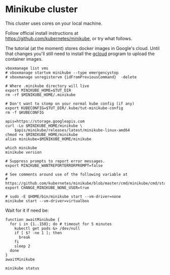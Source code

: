 # Minikube cluster

This cluster uses cores on your local machine.

Follow official install instructions at
https://github.com/kubernetes/minikube, or try what follows.

The tutorial (at the moment) stores docker images in
Google's cloud.  Until that changes you'll still need
to install the [gcloud] program to upload the container
images.

[gcloud]: https://cloud.google.com/sdk/


<!-- @possiblyCleanUpPreviousVmUsage -->
```
vboxmanage list vms
# vboxmanage startvm minikube --type emergencystop
# vboxmanage unregistervm {idFromPreviousCommand}  -delete
```

<!-- @removeOldMinikubeState -->
```
# Where .minikube directory will live
export MINIKUBE_HOME=$TUT_DIR
rm -rf $MINIKUBE_HOME/.minikube
```

<!-- @overrideKubeConfigAndWipeIt -->
```
# Don't want to stomp on your normal kube config (if any)
export KUBECONFIG=$TUT_DIR/.kube/tut-minikube-config
rm -f $KUBECONFIG
```

<!-- @installLatest -->
```
apis=https://storage.googleapis.com
curl -Lo $MINIKUBE_HOME/minikube \
    $apis/minikube/releases/latest/minikube-linux-amd64
chmod +x $MINIKUBE_HOME/minikube
alias minikube=$MINIKUBE_HOME/minikube
```

<!-- @confirmVersionAndPath -->
```
which minikube
minikube version
```

<!-- @defineOtherMiniKubeEnvVars -->
```
# Suppress prompts to report error messages.
export MINIKUBE_WANTREPORTERRORPROMPT=false

# See comments around use of the following variable at
# https://github.com/kubernetes/minikube/blob/master/cmd/minikube/cmd/start.go#L315
export CHANGE_MINIKUBE_NONE_USER=true
```

<!-- @startTheClusterOnVirtualBox -->
```
# sudo -E $HOME/bin/minikube start --vm-driver=none
minikube start --vm-driver=virtualbox
```

Wait for it if need be:
```
function awaitMinikube {
  for i in {1..150}; do # timeout for 5 minutes
    kubectl get pods &> /dev/null
    if [ $? -ne 1 ]; then
      break
    fi
    sleep 2
  done
}
awaitMinikube

```

<!-- @confirmMinikubeRunning -->
```
minikube status
```
